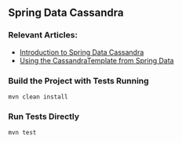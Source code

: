 ## Spring Data Cassandra

### Relevant Articles:
- [Introduction to Spring Data Cassandra](https://www.surya.com/spring-data-cassandra-tutorial)
- [Using the CassandraTemplate from Spring Data](https://www.surya.com/spring-data-cassandratemplate-cqltemplate)

### Build the Project with Tests Running
```
mvn clean install
```

### Run Tests Directly
```
mvn test
```

